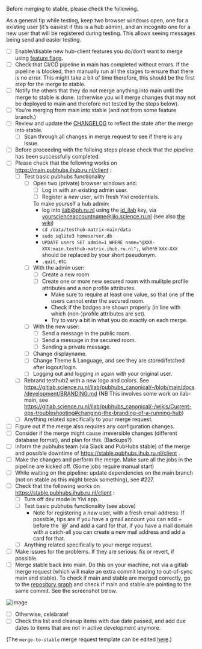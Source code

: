 Before merging to stable, please check the following.

As a general tip while testing, keep two browser windows open, one for a existing user (it's easiest if this is a hub admin), and an incognito one for a new user that will be registered during testing. This allows seeing messages being send and easier testing.
  - [ ] Enable/disable new hub-client features you do/don't want to merge using [feature flags](https://gitlab.science.ru.nl/ilab/pubhubs_canonical/-/blob/main/hub-client/src/store/settings.ts?ref_type=heads).
  - [ ] Check that CI/CD pipeline in main has completed without errors. If the pipeline is blocked, then manually run all the stages to ensure that there is no error. This might take a bit of time therefore, this should be the first step for the merge to stable.
  - [ ] Notify the others that they do not merge anything into main until the merge to stable is done. (otherwise you will merge changes that may not be deployed to main and therefore not tested by the steps below).
  - [ ] You're merging from main into stable (and not from some feature branch.) 
  - [ ] Review and update the [CHANGELOG](CHANGELOG.md) to reflect the state after the merge into stable.
    - [ ] Scan through all changes in merge request to see if there is any issue.
  - [ ] Before proceeding with the folloing steps please check that the pipeline has been successfully completed. 
  - [ ] Please check that the following works on https://main.pubhubs.ihub.ru.nl/client :
      - [ ] Test basic pubhubs functionality
        - [ ] Open two (private) browser windows and:
          - [ ] Log in with an existing admin user.
          - [ ] Register a *new* user, with fresh Yivi credentials.
                
          To make yourself a hub admin: 
            - log into ilab@ph.ru.nl using the [id_ilab](https://gitlab.science.ru.nl/ilab/ops/-/blob/main/ssh/id_ilab?ref_type=heads) key, via yourscienceaccountname@lilo.science.ru.nl (see also [the wiki](https://gitlab.science.ru.nl/ilab/pubhubs_canonical/-/wikis/Infrastructure))
            - `cd /data/testhub-matrix-main/data`
            - `sudo sqlite3 homeserver.db`
            - `UPDATE users SET admin=1 WHERE name="@XXX-XXX:main.testhub-matrix.ihub.ru.nl";`, where `XXX-XXX` should be replaced by your short pseudonym.
            - `.quit`, etc.
        - [ ] With the admin user:
          - [ ] Create a new room
          - [ ] Create one or more new secured room with mulitple profile attributes and a non profile attributes.
            - Make sure to require at least one value, so that one of the users cannot enter the secured room.
            - Check if the badges are shown properly (in line with which (non-)profile attributes are set).
            - Try to vary a bit in what you do exactly on each merge.
        - [ ] With the new user:
          - [ ] Send a message in the public room.
          - [ ] Send a message in the secured room.
          - [ ] Sending a private message.
        - [ ] Change displayname.
        - [ ] Change Theme & Language, and see they are stored/fetched after logout/login.
        - [ ] Logging out and logging in again with your original user.
      - [ ] Rebrand testhub2 with a new logo and colors. See https://gitlab.science.ru.nl/ilab/pubhubs_canonical/-/blob/main/docs/development/BRANDING.md (NB This involves some work on ilab-main, see https://gitlab.science.ru.nl/ilab/pubhubs_canonical/-/wikis/Current-ops-troubleshooting#changing-the-branding-of-a-running-hub)
      - [ ] Anything related specifically to your merge request.
  - [ ] Figure out if the merge also requires any configuration changes. 
  - [ ] Consider if the merge might cause irreversible changes (different database format), and plan for this. (Backups?)
  - [ ] Inform the pubhubs team (via Slack and PubHubs stable) of the merge and possible downtime of https://stable.pubhubs.ihub.ru.nl/client . 
  - [ ] Make the changes and perform the merge. Make sure all the jobs in the pipeline are kicked off. (Some jobs require manual start)
  - [ ] While waiting on the pipeline: update dependencies on the main branch (not on stable as this might break something), see #227.
  - [ ] Check that the following works on https://stable.pubhubs.ihub.ru.nl/client :
    - [ ] Turn off dev mode in Yivi app. 
    - [ ] Test basic pubhubs functionality (see above)
      - Note for registering a *new* user, with a fresh email address: If possible, tips are if you have a gmail account you can add +<date> before the '@' and add a card for that, if you have a mail domain with a catch-all you can create a new mail address and add a card for that.
    - [ ] Anything related specifically to your merge request.
  - [ ] Make issues for the problems. If they are serious:  fix or revert, if possible.
  - [ ] Merge stable back into main. Do this on your machine, not via a gitlab merge request (which will make an extra commit leading to out-of-sync main and stable). To check if main and stable are merged correctly, go to the [repository graph](https://gitlab.science.ru.nl/ilab/pubhubs_canonical/-/network/main?ref_type=heads) and check if main and stable are pointing to the same commit. See the screenshot below.

  ![image](/uploads/478c467465270fe24b4e3ec6ee32cc3b/image.png)
  - [ ] Otherwise, celebrate!
  - [ ] Check this list and cleanup items with due date passed, and add due dates to items that are not in active development anymore.
     
  (The `merge-to-stable` merge request template can be edited [here](https://gitlab.science.ru.nl/ilab/pubhubs_canonical/-/edit/main/.gitlab/merge_request_templates/merge-to-stable.md).)

